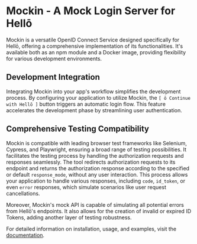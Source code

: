 # Mockin - A Mock Login Server for Hellō

Mockin is a versatile OpenID Connect Service designed specifically for Hellō, offering a comprehensive implementation of its functionalities. It's available both as an npm module and a Docker image, providing flexibility for various development environments.

## Development Integration

Integrating Mockin into your app's workflow simplifies the development process. By configuring your application to utilize Mockin, the `[ ō Continue with Hellō ]` button triggers an automatic login flow. This feature accelerates the development phase by streamlining user authentication.

## Comprehensive Testing Compatibility

Mockin is compatible with leading browser test frameworks like Selenium, Cypress, and Playwright, ensuring a broad range of testing possibilities. It facilitates the testing process by handling the authorization requests and responses seamlessly. The tool redirects authorization requests to its endpoint and returns the authorization response according to the specified or default `response_mode`, without any user interaction. This process allows your application to handle various responses, including `code`, `id_token`, or even `error` responses, which simulate scenarios like user request cancellations.

Moreover, Mockin's mock API is capable of simulating all potential errors from Hellō's endpoints. It also allows for the creation of invalid or expired ID Tokens, adding another layer of testing robustness.

For detailed information on installation, usage, and examples, visit the [documentation](https://www.hello.dev/docs/mockin).
